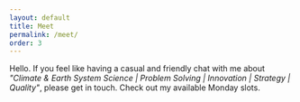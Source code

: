 ```yaml
---
layout: default
title: Meet
permalink: /meet/
order: 3
---
```


<!-- Cal inline embed code begins -->
<div style="width:100%;height:100%;overflow:scroll" id="my-cal-inline">
Hello. If you feel like having a casual and friendly chat with me about <em>"Climate & Earth System Science | Problem Solving | Innovation | Strategy | Quality"</em>, please get in touch. Check out my available Monday slots.</div>
<script type="text/javascript">
(function (C, A, L) { let p = function (a, ar) { a.q.push(ar); }; let d = C.document; C.Cal = C.Cal || function () { let cal = C.Cal; let ar = arguments; if (!cal.loaded) { cal.ns = {}; cal.q = cal.q || []; d.head.appendChild(d.createElement("script")).src = A; cal.loaded = true; } if (ar[0] === L) { const api = function () { p(api, arguments); }; const namespace = ar[1]; api.q = api.q || []; typeof namespace === "string" ? (cal.ns[namespace] = api) && p(api, ar) : p(cal, ar); return; } p(cal, ar); }; })(window, "https://app.cal.com/embed/embed.js", "init");
Cal("init", {origin:"https://app.cal.com"});

Cal("inline", {
  elementOrSelector:"#my-cal-inline",
  calLink: "mario-krapp/open-office-hour"
});

Cal("ui", {"styles":{"branding":{"brandColor":"#000000"}},"hideEventTypeDetails":false});
</script>
<!-- Cal inline embed code ends -->
